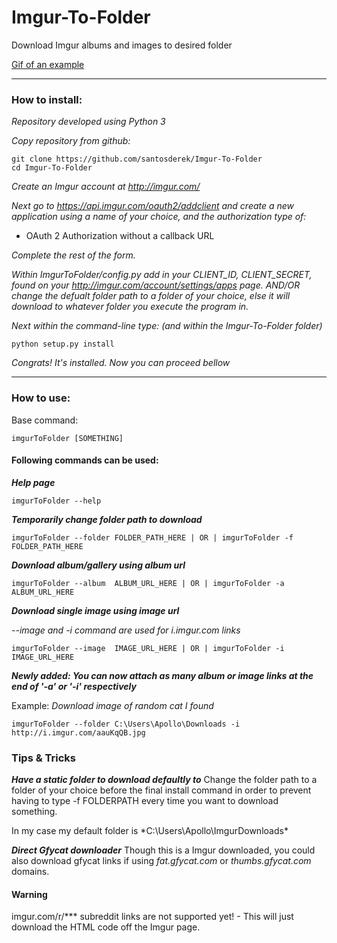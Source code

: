 # Imgur-To-Folder
Download Imgur albums and images to desired folder

[Gif of an example](https://gfycat.com/EvilHeftyGavial)

***
### How to install:

*Repository developed using Python 3*

*Copy repository from github:*


    git clone https://github.com/santosderek/Imgur-To-Folder
    cd Imgur-To-Folder

*Create an Imgur account at http://imgur.com/*

*Next go to https://api.imgur.com/oauth2/addclient and create a new application using a name of your choice, and the authorization type of:*

* OAuth 2 Authorization without a callback URL

*Complete the rest of the form.*

*Within ImgurToFolder/config.py add in your CLIENT_ID, CLIENT_SECRET, found on your http://imgur.com/account/settings/apps page. AND/OR  change the defualt folder path to a folder of your choice, else it will download to whatever folder you execute the program in.*

*Next within the command-line type: (and within the Imgur-To-Folder folder)*

    python setup.py install

*Congrats! It's installed. Now you can proceed bellow*

***

### How to use:
Base command:

    imgurToFolder [SOMETHING]

#### Following commands can be used:

***Help page***

    imgurToFolder --help

***Temporarily change folder path to download***

    imgurToFolder --folder FOLDER_PATH_HERE | OR | imgurToFolder -f  FOLDER_PATH_HERE

***Download album/gallery using album url***

    imgurToFolder --album  ALBUM_URL_HERE | OR | imgurToFolder -a  ALBUM_URL_HERE

***Download single image using image url***

*--image and -i command are used for i.imgur.com links*

    imgurToFolder --image  IMAGE_URL_HERE | OR | imgurToFolder -i  IMAGE_URL_HERE

***Newly added: You can now attach as many album or image links at the end of '-a' or '-i' respectively***

Example:
    *Download image of random cat I found*

    imgurToFolder --folder C:\Users\Apollo\Downloads -i http://i.imgur.com/aauKqQB.jpg

### Tips & Tricks

***Have a static folder to download defaultly to***
Change the folder path to a folder of your choice before the final install command in order to prevent having to type -f FOLDERPATH every time you want to download something.

In my case my default folder is *C:\Users\Apollo\ImgurDownloads\*

***Direct Gfycat downloader***
Though this is a Imgur downloaded, you could also download gfycat links if using *fat.gfycat.com* or *thumbs.gfycat.com* domains. 

#### Warning

imgur.com/r/*** subreddit links are not supported yet! - This will just download the HTML code off the Imgur page.
